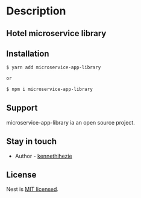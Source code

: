 # Description

## Hotel microservice library

## Installation

```bash
$ yarn add microservice-app-library

or

$ npm i microservice-app-library
```

## Support
microservice-app-library ia an open source project.

## Stay in touch

- Author - [kennethihezie](https://github.com/kennethihezie)

## License

Nest is [MIT licensed](LICENSE).